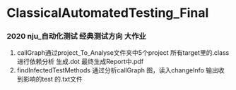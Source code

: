 # ClassicalAutomatedTesting_Final
### 2020 nju_自动化测试 经典测试方向 大作业
1. callGraph通过project_To_Analyse文件夹中5个project 所有target里的.class 进行依赖分析  生成.dot 最终生成Report中.pdf
2. findInfectedTestMethods 通过分析callGraph 图，读入changeInfo 输出收到影响的test 的.txt文件
